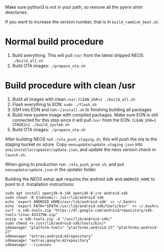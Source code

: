Make sure python3 is not in your path, so remove all the pyenv shim directories. 

If you want to increase the version number, that is in `build_ramdisk_boot.sh`.

# Normal build procedure
1. Build averything. This will pull `/usr` from the latest shipped NEOS. `./build_all.sh`
2. Build OTA images: `./prepare_ota.sh`

# Build procedure with clean /usr
1. Build all images with clean `/usr`: `CLEAN_USR=1 ./build_all.sh`
2. Flash everything to EON: `sudo ./flash.sh`
3. SSH into EON and run `~/install.sh` to finishing building all packages
4. Build new system image with compiled packages. Make sure EON is still connected for this step since it will pull `/usr` from the EON. `CLEAN_USR=1 STAGE2=1 ./build_system.sh`
5. Build OTA images: `./prepare_ota.sh`

After building NEOS run `./ota_push_staging.sh`, this will push the ota to the staging bucket on azure. Copy `neosupdate/update.staging.json` into `one/installer/updater/update.json`, and update the neos version check in `launch.sh`.

When going to production run `./ota_push_prod.sh`, and put `neosupdate/update.json` in the updater folder.


Building the NEOS setup apk requires the android sdk and `ANDROID_HOME` to point to it. Installation instructions:
```
sudo apt install openjdk-8-jdk openjdk-8-jre android-sdk
sudo chown -R $(whoami): /usr/lib/android-sdk
echo 'export ANDROID_HOME=/usr/lib/android-sdk' >> ~/.bashrc
echo 'export PATH="$PATH:/usr/lib/android-sdk/tools/bin"' >> ~/.bashrc
curl -o sdk-tools.zip "https://dl.google.com/android/repository/sdk-tools-linux-4333796.zip"
unzip -o sdk-tools.zip -d "/usr/lib/android-sdk/"
sudo chmod +x /usr/lib/android-sdk/tools/bin/*
sdkmanager "platform-tools" "platforms;android-23" "platforms;android-27"
sdkmanager "extras;android;m2repository"
sdkmanager "extras;google;m2repository"
sdkmanager --licenses
```
